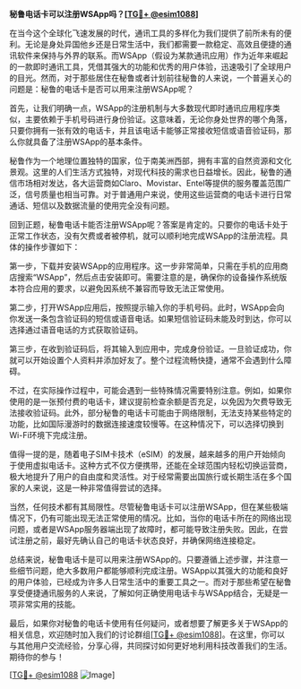 **秘鲁电话卡可以注册WSApp吗？[[TG💪+ @esim1088](https://t.me/s/esim1088)]**

在当今这个全球化飞速发展的时代，通讯工具的多样化为我们提供了前所未有的便利。无论是身处异国他乡还是日常生活中，我们都需要一款稳定、高效且便捷的通讯软件来保持与外界的联系。而WSApp（假设为某款通讯应用）作为近年来崛起的一款即时通讯工具，凭借其强大的功能和优秀的用户体验，迅速吸引了全球用户的目光。然而，对于那些居住在秘鲁或者计划前往秘鲁的人来说，一个普遍关心的问题是：秘鲁的电话卡是否可以用来注册WSApp呢？

首先，让我们明确一点，WSApp的注册机制与大多数现代即时通讯应用程序类似，主要依赖于手机号码进行身份验证。这意味着，无论你身处世界的哪个角落，只要你拥有一张有效的电话卡，并且该电话卡能够正常接收短信或语音验证码，那么你就具备了注册WSApp的基本条件。

秘鲁作为一个地理位置独特的国家，位于南美洲西部，拥有丰富的自然资源和文化景观。这里的人们生活方式独特，对现代科技的需求也日益增长。因此，秘鲁的通信市场相对发达，各大运营商如Claro、Movistar、Entel等提供的服务覆盖范围广泛，信号质量也相当可靠。对于普通用户来说，使用这些运营商的电话卡进行日常通话、短信以及数据流量的使用完全没有问题。

回到正题，秘鲁电话卡能否注册WSApp呢？答案是肯定的。只要你的电话卡处于正常工作状态，没有欠费或者被停机，就可以顺利地完成WSApp的注册流程。具体的操作步骤如下：

第一步，下载并安装WSApp的应用程序。这一步非常简单，只需在手机的应用商店搜索“WSApp”，然后点击安装即可。需要注意的是，确保你的设备操作系统版本符合应用的要求，以避免因系统不兼容而导致无法正常使用。

第二步，打开WSApp应用后，按照提示输入你的手机号码。此时，WSApp会向你发送一条包含验证码的短信或语音电话。如果短信验证码未能及时到达，你可以选择通过语音电话的方式获取验证码。

第三步，在收到验证码后，将其输入到应用中，完成身份验证。一旦验证成功，你就可以开始设置个人资料并添加好友了。整个过程流畅快捷，通常不会遇到什么障碍。

不过，在实际操作过程中，可能会遇到一些特殊情况需要特别注意。例如，如果你使用的是一张预付费的电话卡，建议提前检查余额是否充足，以免因为欠费导致无法接收验证码。此外，部分秘鲁的电话卡可能由于网络限制，无法支持某些特定的功能，比如国际漫游时的数据连接速度较慢等。在这种情况下，可以选择切换到Wi-Fi环境下完成注册。

值得一提的是，随着电子SIM卡技术（eSIM）的发展，越来越多的用户开始倾向于使用虚拟电话卡。这种方式不仅方便携带，还能在全球范围内轻松切换运营商，极大地提升了用户的自由度和灵活性。对于经常需要出国旅行或长期生活在多个国家的人来说，这是一种非常值得尝试的选择。

当然，任何技术都有其局限性。尽管秘鲁电话卡可以注册WSApp，但在某些极端情况下，仍有可能出现无法正常使用的情况。比如，当你的电话卡所在的网络出现问题，或者是WSApp服务器端出现了故障时，都可能导致注册失败。因此，在尝试注册之前，最好先确认自己的电话卡状态良好，并确保网络连接稳定。

总结来说，秘鲁电话卡是可以用来注册WSApp的。只要遵循上述步骤，并注意一些细节问题，绝大多数用户都能够顺利完成注册。WSApp以其强大的功能和良好的用户体验，已经成为许多人日常生活中的重要工具之一。而对于那些希望在秘鲁享受便捷通讯服务的人来说，了解如何正确使用电话卡与WSApp结合，无疑是一项非常实用的技能。

最后，如果你对秘鲁的电话卡使用有任何疑问，或者想要了解更多关于WSApp的相关信息，欢迎随时加入我们的讨论群组[[TG💪+ @esim1088](https://t.me/s/esim1088)]。在这里，你可以与其他用户交流经验，分享心得，共同探讨如何更好地利用科技改善我们的生活。期待你的参与！

[[TG💪+ @esim1088](https://t.me/s/esim1088) ![Image](https://i.postimg.cc/4NQfJmqS/Snipaste-2025-05-13-00-14-12.png)]